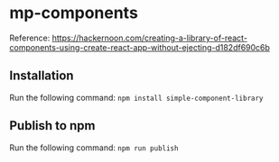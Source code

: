 # mp-components
Reference: https://hackernoon.com/creating-a-library-of-react-components-using-create-react-app-without-ejecting-d182df690c6b

## Installation
Run the following command:
`npm install simple-component-library`

## Publish to npm
Run the following command:
`npm run publish`
